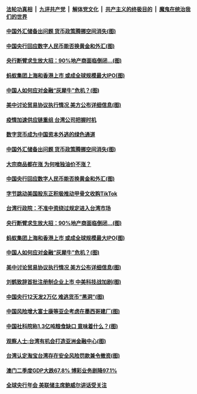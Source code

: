 ####  [法轮功真相](../../../../basic/blob/master/README.md?t=08270631) &nbsp;|&nbsp; [九评共产党](../../../../9ping.md/blob/master/README.md?t=08270631) &nbsp;|&nbsp; [解体党文化](../../../../jtdwh.md/blob/master/README.md?t=08270631)  &nbsp;|&nbsp; [共产主义的终极目的](../../../../gczydzjmd.md/blob/master/README.md?t=08270631) &nbsp;|&nbsp; [魔鬼在统治我们的世界](../../../../mgztzwmdsj.md/blob/master/README.md?t=08270631) 

#### [中国外汇储备出问题 货币政策腾挪空间消失(图)](../pages/p5/944219.md?t=08270631) 

#### [中国央行回应数字人民币能否换黄金和外汇(图)](../pages/p5/944131.md?t=08270631) 

#### [央行断臂求生放大招：90%地产商面临倒闭…(图)](../pages/p5/944159.md?t=08270631) 

#### [蚂蚁集团上海和香港上市 或成全球规模最大IPO(图)](../pages/p5/944127.md?t=08270631) 

#### [中国人如何应对金融“灰犀牛”危机？(图)](../pages/p5/944116.md?t=08270631) 

#### [美中讨论贸易协议执行情况 美方公布详细信息(图)](../pages/p5/944113.md?t=08270631) 

#### [疫情加速供应链重组 台湾公司把握时机](../pages/p5/944223.md?t=08270631) 

#### [数字货币成为中国资本外逃的绿色通道](../pages/p5/944220.md?t=08270631) 

#### [中国外汇储备出问题 货币政策腾挪空间消失(图)](../pages/p5/944219.md?t=08270631) 


#### [大宗商品都在涨 为何唯独油价不涨？](../pages/p5/944170.md?t=08270631) 

#### [中国央行回应数字人民币能否换黄金和外汇(图)](../pages/p5/944131.md?t=08270631) 

#### [字节跳动美国股东正积极推动甲骨文收购TikTok](../pages/p5/944148.md?t=08270631) 

#### [台湾行政院：不准中资绕过规定进入台湾市场](../pages/p5/944147.md?t=08270631) 

#### [央行断臂求生放大招：90%地产商面临倒闭…(图)](../pages/p5/944159.md?t=08270631) 

#### [蚂蚁集团上海和香港上市 或成全球规模最大IPO(图)](../pages/p5/944127.md?t=08270631) 

#### [中国人如何应对金融“灰犀牛”危机？(图)](../pages/p5/944116.md?t=08270631) 

#### [美中讨论贸易协议执行情况 美方公布详细信息(图)](../pages/p5/944113.md?t=08270631) 

#### [刘鹤致辞首批注册制企业上市 中美科技战加剧(图)](../pages/p5/944047.md?t=08270631) 

#### [中国央行12天发2万亿 难逃货币“黑洞”(图)](../pages/p5/944048.md?t=08270631) 

#### [中国风险增大富士康等亚企考虑在墨西哥建厂(图)](../pages/p5/944072.md?t=08270631) 

#### [中国社科院称1.3亿吨粮食缺口 意味着什么？(图)](../pages/p5/944056.md?t=08270631) 

#### [观察人士:台湾有机会打造亚洲金融中心(图)](../pages/p5/944065.md?t=08270631) 

#### [台湾认定淘宝台湾存在安全风险罚款兼令撤资(图)](../pages/p5/944062.md?t=08270631) 

#### [澳门二季度GDP大跌67.8% 博彩业务剧降97.1%](../pages/p5/944059.md?t=08270631) 

#### [全球央行年会 美联储主席鲍威尔讲话受关注](../pages/p5/944057.md?t=08270631) 

